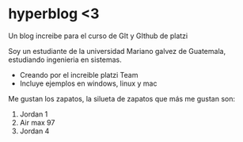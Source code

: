 # hyperblog <3
Un blog increibe para el curso de GIt y GIthub de platzi

Soy un estudiante de la universidad Mariano galvez de Guatemala, estudiando ingenieria en sistemas.
* Creando por el increible platzi Team
* Incluye ejemplos en windows, linux y mac

Me gustan los zapatos, la silueta de zapatos que más me gustan son:

1. Jordan 1
2. Air max 97
3. Jordan 4